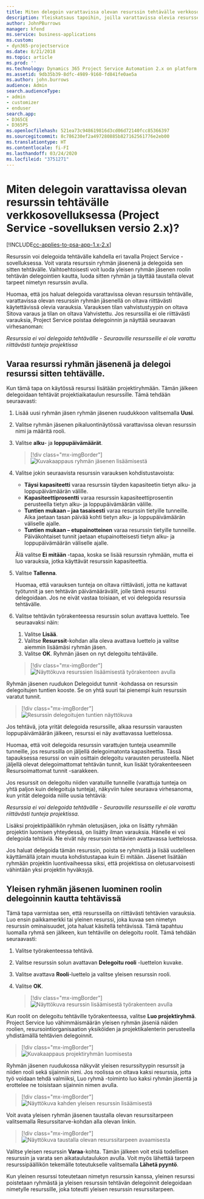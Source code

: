 ```yaml
---
title: Miten delegoin varattavissa olevan resurssin tehtävälle verkkosovelluksessa
description: Yleiskatsaus tapoihin, joilla varattavissa olevia resursseja voidaan delegoida.
author: JohnPBurrows
manager: kfend
ms.service: business-applications
ms.custom:
- dyn365-projectservice
ms.date: 8/21/2018
ms.topic: article
ms.prod: ''
ms.technology: Dynamics 365 Project Service Automation 2.x on platform version 9.x
ms.assetid: 9db35b39-8dfc-4989-9160-fd841fe0ae5a
ms.author: john.burrows
audience: Admin
search.audienceType:
- admin
- customizer
- enduser
search.app:
- D365CE
- D365PS
ms.openlocfilehash: 521ea73c948619816d3cd06d72140fcc85366397
ms.sourcegitcommit: 8c786230ef2a497280885b827162561776e2eb00
ms.translationtype: HT
ms.contentlocale: fi-FI
ms.lasthandoff: 03/24/2020
ms.locfileid: "3751271"
---
```

# <a name="how-do-i-assign-a-bookable-resource-to-a-task-in-the-web-app-project-service-app-v2x"></a>Miten delegoin varattavissa olevan resurssin tehtävälle verkkosovelluksessa (Project Service -sovelluksen versio 2.x)?

[!INCLUDE[cc-applies-to-psa-app-1.x-2.x](../includes/cc-applies-to-psa-app-1x-2x.md)]

Resurssin voi delegoida tehtävälle kahdella eri tavalla Project Service -sovelluksessa. Voit varata resurssin ryhmän jäsenenä ja delegoida sen sitten tehtävälle. Vaihtoehtoisesti voit luoda yleisen ryhmän jäsenen roolin tehtävän delegointien kautta, luoda sitten ryhmän ja täyttää taustalla olevat tarpeet nimetyn resurssin avulla.

Huomaa, että jos haluat delegoida varattavissa olevan resurssin tehtävälle, varattavissa olevan resurssin ryhmän jäsenellä on oltava riittävästi käytettävissä olevia varauksia. Varauksen tilan vahvistustyypin on oltava Sitova varaus ja tilan on oltava Vahvistettu. Jos resurssilla ei ole riittävästi varauksia, Project Service poistaa delegoinnin ja näyttää seuraavan virhesanoman:

*Resurssia ei voi delegoida tehtävälle - Seuraaville resursseille ei ole varattu riittävästi tunteja projektissa*

## <a name="book-a-resource-as-a-team-member-and-then-assign-the-resource-to-a-task"></a>Varaa resurssi ryhmän jäsenenä ja delegoi resurssi sitten tehtävälle.

Kun tämä tapa on käytössä resurssi lisätään projektiryhmään. Tämän jälkeen delegoidaan tehtävät projektiaikataulun resurssille. Tämä tehdään seuraavasti:
1.  Lisää uusi ryhmän jäsen ryhmän jäsenen ruudukkoon valitsemalla **Uusi**.
2.  Valitse ryhmän jäsenen pikaluontinäytössä varattavissa olevan resurssin nimi ja määritä rooli.
3.  Valitse **alku**- ja **loppupäivämäärät**.

    > [!div class="mx-imgBorder"] 
    > ![Kuvakaappaus ryhmän jäsenen lisäämisestä](media/FAQ-Resources-to-Tasks2-1.png "Kuvakaappaus ryhmän jäsenen lisäämisestä")
 
4.  Valitse jokin seuraavista resurssin varauksen kohdistustavoista:
    - **Täysi kapasiteetti** varaa resurssin täyden kapasiteetin tietyn alku- ja loppupäivämäärän välille.
    - **Kapasiteettiprosentti** varaa resurssin kapasiteettiprosentin perusteella tietyn alku- ja loppupäivämäärän välille.
    - **Tuntien mukaan – jaa tasaisesti** varaa resurssin tietyille tunneille. Aika jaetaan tasan päivää kohti tietyn alku- ja loppupäivämäärän väliselle ajalle.
    - **Tuntien mukaan – etupainotteinen** varaa resurssin tietyille tunneille. Päiväkohtaiset tunnit jaetaan etupainotteisesti tietyn alku- ja loppupäivämäärän väliselle ajalle.

    Älä valitse **Ei mitään** -tapaa, koska se lisää resurssin ryhmään, mutta ei luo varauksia, jotka käyttävät resurssin kapasiteettia.
5.  Valitse **Tallenna**.

    Huomaa, että varauksen tunteja on oltava riittävästi, jotta ne kattavat työtunnit ja sen tehtävän päivämäärävälit, jolle tämä resurssi delegoidaan. Jos ne eivät vastaa toisiaan, et voi delegoida resurssia tehtävälle.

6.  Valitse tehtävän työrakenteessa resurssin solun avattava luettelo. Tee seuraavaksi näin: 

    1. Valitse **Lisää**.
    2. Valitse **Resurssit**-kohdan alla oleva avattava luettelo ja valitse aiemmin lisäämäsi ryhmän jäsen.
    3. Valitse **OK**. Ryhmän jäsen on nyt delegoitu tehtävälle.

    > [!div class="mx-imgBorder"] 
    > ![Näyttökuva resurssien lisäämisestä työrakenteen avulla](media/FAQ-Resources-to-Tasks2-2.png "Näyttökuva resurssien lisäämisestä työrakenteen avulla")
 
Ryhmän jäsenen ruudukon Delegoidut tunnit -kohdassa on resurssin delegoitujen tuntien kooste. Se on yhtä suuri tai pienempi kuin resurssin varatut tunnit. 

> [!div class="mx-imgBorder"] 
> ![Resurssin delegoitujen tuntien näyttökuva](media/FAQ-Resources-to-Tasks2-3.png "Resurssin delegoitujen tuntien näyttökuva")
 
Jos tehtävä, jota yrität delegoida resurssille, alkaa resurssin varausten loppupäivämäärän jälkeen, resurssi ei näy avattavassa luettelossa.

Huomaa, että voit delegoida resurssin varattujen tunteja useammille tunneille, jos resurssilla on jäljellä delegoimatonta kapasiteettia. Tässä tapauksessa resurssi on vain osittain delegoitu varausten perusteella. Näet jäljellä olevat delegoimattomat tehtävän tunnit, kun lisäät työrakenteeseen Resursoimattomat tunnit -sarakkeen.

Jos resurssit on delegoitu niiden varatuille tunneille (varattuja tunteja on yhtä paljon kuin delegoituja tunteja), näkyviin tulee seuraava virhesanoma, kun yrität delegoida niille uusia tehtäviä:

*Resurssia ei voi delegoida tehtävälle - Seuraaville resursseille ei ole varattu riittävästi tunteja projektissa.*

Lisäksi projektipäällikön ryhmän oletusjäsen, joka on lisätty ryhmään projektin luomisen yhteydessä, on lisätty ilman varauksia. Hänelle ei voi delegoida tehtäviä. Ne eivät näy resurssin tehtävien avattavassa luettelossa.

Jos haluat delegoida tämän resurssin, poista se ryhmästä ja lisää uudelleen käyttämällä jotain muuta kohdistustapaa kuin Ei mitään. Jäsenet lisätään ryhmään projektin luontivaiheessa siksi, että projektissa on oletusarvoisesti vähintään yksi projektin hyväksyjä.

## <a name="create-a-generic-team-member-through-role-assignment-on-tasks"></a>Yleisen ryhmän jäsenen luominen roolin delegoinnin kautta tehtävissä

Tämä tapa varmistaa sen, että resursseilla on riittävästi tehtävien varauksia. Luo ensin paikkamerkki tai yleinen resurssi, joka kuvaa sen nimetyn resurssin ominaisuudet, jota haluat käsitellä tehtävissä. Tämä tapahtuu luomalla ryhmä sen jälkeen, kun tehtäville on delegoitu roolit. Tämä tehdään seuraavasti:

1. Valitse työrakenteessa tehtävä.
2. Valitse resurssin solun avattavan **Delegoitu rooli** -luettelon kuvake.
3. Valitse avattava **Rooli**-luettelo ja valitse yleisen resurssin rooli.
4. Valitse **OK**.

    > [!div class="mx-imgBorder"] 
    > ![Näyttökuva resurssin lisäämisestä työrakenteen avulla](media/FAQ-Resources-to-Tasks2-4.png "Näyttökuva resurssin lisäämisestä työrakenteen avulla")
 
Kun roolit on delegoitu tehtäville työrakenteessa, valitse **Luo projektiryhmä**. Project Service luo vähimmäismäärän yleisen ryhmän jäseniä näiden roolien, resursointiorganisaation yksiköiden ja projektikalenterin perusteella yhdistämällä tehtävien delegoinnit.

> [!div class="mx-imgBorder"] 
> ![Kuvakaappaus projektiryhmän luomisesta](media/FAQ-Resources-to-Tasks2-5.png "Kuvakaappaus projektiryhmän luomisesta")
 
Ryhmän jäsenen ruudukossa näkyvät yleisen resurssityypin resurssit ja niiden rooli sekä sijainnin nimi. Jos roolissa on oltava kaksi resurssia, jotta työ voidaan tehdä valmiiksi, Luo ryhmä -toiminto luo kaksi ryhmän jäsentä ja erottelee ne toisistaan sijainnin nimen avulla.

> [!div class="mx-imgBorder"] 
> ![Näyttökuva kahden yleisen resurssin lisäämisestä](media/FAQ-Resources-to-Tasks2-6.png "Näyttökuva kahden yleisen resurssin lisäämisestä")
 
Voit avata yleisen ryhmän jäsenen taustalla olevan resurssitarpeen valitsemalla Resurssitarve-kohdan alla olevan linkin.

> [!div class="mx-imgBorder"] 
> ![Näyttökuva taustalla olevan resurssitarpeen avaamisesta](media/FAQ-Resources-to-Tasks2-7.png "Näyttökuva taustalla olevan resurssitarpeen avaamisesta")

Valitse yleisen resurssin **Varaa**-kohta. Tämän jälkeen voit etsiä todellisen resurssin ja varata sen aikataulutaulukon avulla. Voit myös lähettää tarpeen resurssipäällikön tekemälle toteutukselle valitsemalla **Lähetä pyyntö**.

Kun yleinen resurssi toteutetaan nimetyn resurssin kanssa, yleinen resurssi poistetaan ryhmästä ja yleisen resurssin tehtävän delegoinnit delegoidaan nimetylle resurssille, joka toteutti yleisen resurssin resurssitarpeen.
 

